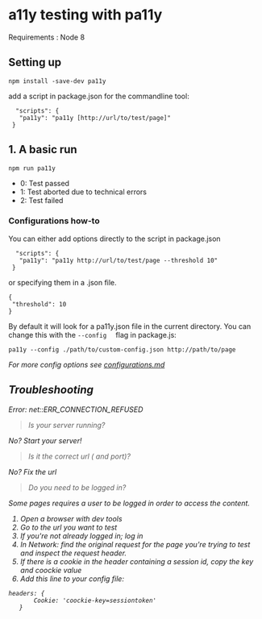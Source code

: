 # a11y testing with pa11y
Requirements : Node 8

## Setting up
 ```
 npm install -save-dev pa11y
  ```
  add a script in package.json for the commandline tool:
 ```
   "scripts": {
    "pa11y": "pa11y [http://url/to/test/page]"
  }
 ```
## 1. A basic run

 ```
 npm run pa11y
  ```
<ul>
<li>0: Test passed</li>
<li>1: Test aborted due to technical errors </li>
<li>2: Test failed</li>
</ul>  
  
  
### Configurations how-to
You can either add options directly to the script in package.json
 ```
   "scripts": {
    "pa11y": "pa11y http://url/to/test/page --threshold 10"
  }
 ```
 or specifying them in a .json file.
 ```
 {
  "threshold": 10
}
 ```
By default it will look for a pa11y.json file in the current directory. You can change this with the  ```--config  ``` flag in package.js:

```
pa11y --config ./path/to/custom-config.json http://path/to/page 
```

<em>For more config options see [configurations.md](configurations.md)


## Troubleshooting
Error: net::ERR_CONNECTION_REFUSED
>Is your server running?

No? Start your server!

>Is it the correct url ( and port)?

No? Fix the url

>Do you need to be logged in?

Some pages requires a user to be logged in order to access the content.
<ol>
    <li>Open a browser with dev tools</li>
    <li>Go to the url you want to test</li>
    <li>If you're not already logged in; log in</li>
    <li>In Network: find the original request for the page you're trying to test
        and inspect the request header.   
    </li>
    <li>If there is a cookie in the header containing a session id, copy the key and 
    coockie value</li>
    <li>Add this line to your config file:</li>   
</ol>

```
headers: {
       Cookie: 'coockie-key=sessiontoken'
   }
``` 
